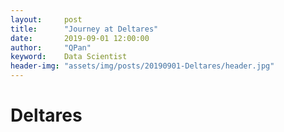```yaml
---
layout:     post
title:      "Journey at Deltares"
date:       2019-09-01 12:00:00
author:     "QPan"
keyword:    Data Scientist
header-img: "assets/img/posts/20190901-Deltares/header.jpg"
---
```


# [](#header-1)Deltares
